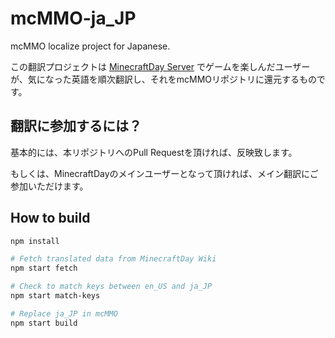 # mcMMO-ja\_JP
mcMMO localize project for Japanese.

この翻訳プロジェクトは [MinecraftDay Server](https://minecraft.jp/servers/00mc.8x9.jp) でゲームを楽しんだユーザーが、気になった英語を順次翻訳し、それをmcMMOリポジトリに還元するものです。



## 翻訳に参加するには？

基本的には、本リポジトリへのPull Requestを頂ければ、反映致します。

もしくは、MinecraftDayのメインユーザーとなって頂ければ、メイン翻訳にご参加いただけます。



## How to build

```sh
npm install

# Fetch translated data from MinecraftDay Wiki
npm start fetch

# Check to match keys between en_US and ja_JP
npm start match-keys

# Replace ja_JP in mcMMO
npm start build
```




